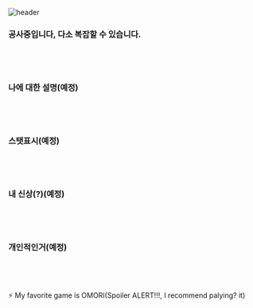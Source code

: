 
![header](https://capsule-render.vercel.app/api?type=waving&color=auto&height=300&section=header&text=iosisKR&fontSize=90&animation=fadeIn&fontAlignY=38&desc=Dreamy(?)%20User&descAlignY=51&descAlign=62)

### 공사중입니다, 다소 복잡할 수 있습니다.<br><br><br><br>
   
### 나에 대한 설명(예정)<br><br><br><br>

### 스탯표시(예정)<br><br><br><br>

### 내 신상(?)(예정)<br><br><br><br>

### 개인적인거(예정)<br><br><br><br>
    
⚡ My favorite game is OMORI(Spoiler ALERT!!!, I recommend palying? it)
